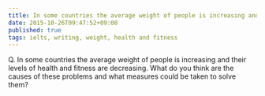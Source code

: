 ```yaml
---
title: In some countries the average weight of people is increasing and their levels of health and fitness are decreasing
date: 2015-10-26T09:47:52+09:00
published: true
tags: ielts, writing, weight, health and fitness
---
```


Q. In some countries the average weight of people is increasing and their levels of health and fitness are decreasing.
What do you think are the causes of these problems and what measures could be taken to solve them?


